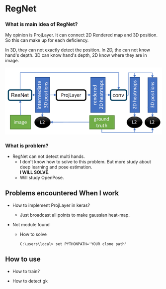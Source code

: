 # RegNet 
### What is main idea of RegNet?
My opinion is ProjLayer. It can connect 2D Rendered map and 3D position.
So this can make up for each deficiency.  

In 3D, they can not exactly detect the position. In 2D, the can not know hand's depth.
3D can know hand's depth, 2D know where they are in image.   

![Alt text](../image/regnet_model.PNG)

### What is problem?
- RegNet can not detect multi hands.
    - I don't know how to solve to this problem. But more study about deep learning and pose estimation.  
    **I WILL SOLVE**.
    - Will study OpenPose.

## Problems encountered When I work
- How to implement ProjLayer in keras?
    - Just broadcast all points to make gaussian heat-map.

- Not module found
    -  How to solve   
        ```
        C:\users\local> set PYTHONPATH='YOUR clone path'
        ```
    
## How to use
- How to train?

- How to detect
gk
